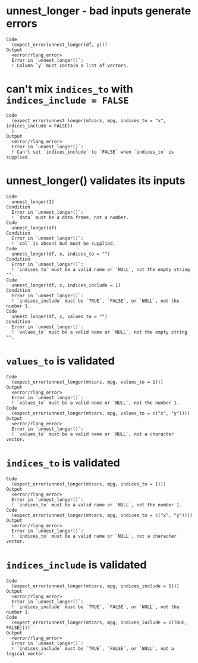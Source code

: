 # unnest_longer - bad inputs generate errors

    Code
      (expect_error(unnest_longer(df, y)))
    Output
      <error/rlang_error>
      Error in `unnest_longer()`:
      ! Column `y` must contain a list of vectors.

# can't mix `indices_to` with `indices_include = FALSE`

    Code
      (expect_error(unnest_longer(mtcars, mpg, indices_to = "x", indices_include = FALSE))
      )
    Output
      <error/rlang_error>
      Error in `unnest_longer()`:
      ! Can't set `indices_include` to `FALSE` when `indices_to` is supplied.

# unnest_longer() validates its inputs

    Code
      unnest_longer(1)
    Condition
      Error in `unnest_longer()`:
      ! `data` must be a data frame, not a number.
    Code
      unnest_longer(df)
    Condition
      Error in `unnest_longer()`:
      ! `col` is absent but must be supplied.
    Code
      unnest_longer(df, x, indices_to = "")
    Condition
      Error in `unnest_longer()`:
      ! `indices_to` must be a valid name or `NULL`, not the empty string "".
    Code
      unnest_longer(df, x, indices_include = 1)
    Condition
      Error in `unnest_longer()`:
      ! `indices_include` must be `TRUE`, `FALSE`, or `NULL`, not the number 1.
    Code
      unnest_longer(df, x, values_to = "")
    Condition
      Error in `unnest_longer()`:
      ! `values_to` must be a valid name or `NULL`, not the empty string "".

# `values_to` is validated

    Code
      (expect_error(unnest_longer(mtcars, mpg, values_to = 1)))
    Output
      <error/rlang_error>
      Error in `unnest_longer()`:
      ! `values_to` must be a valid name or `NULL`, not the number 1.
    Code
      (expect_error(unnest_longer(mtcars, mpg, values_to = c("x", "y"))))
    Output
      <error/rlang_error>
      Error in `unnest_longer()`:
      ! `values_to` must be a valid name or `NULL`, not a character vector.

# `indices_to` is validated

    Code
      (expect_error(unnest_longer(mtcars, mpg, indices_to = 1)))
    Output
      <error/rlang_error>
      Error in `unnest_longer()`:
      ! `indices_to` must be a valid name or `NULL`, not the number 1.
    Code
      (expect_error(unnest_longer(mtcars, mpg, indices_to = c("x", "y"))))
    Output
      <error/rlang_error>
      Error in `unnest_longer()`:
      ! `indices_to` must be a valid name or `NULL`, not a character vector.

# `indices_include` is validated

    Code
      (expect_error(unnest_longer(mtcars, mpg, indices_include = 1)))
    Output
      <error/rlang_error>
      Error in `unnest_longer()`:
      ! `indices_include` must be `TRUE`, `FALSE`, or `NULL`, not the number 1.
    Code
      (expect_error(unnest_longer(mtcars, mpg, indices_include = c(TRUE, FALSE))))
    Output
      <error/rlang_error>
      Error in `unnest_longer()`:
      ! `indices_include` must be `TRUE`, `FALSE`, or `NULL`, not a logical vector.

